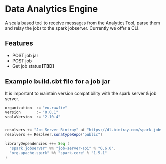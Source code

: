 # Data Analytics Engine
A scala based tool to receive messages from the Analytics Tool, parse them and relay the jobs to the spark jobserver.
Currently we offer a CLI.

## Features
  - POST job jar
  - POST job
  - Get job status **[TBD]**

## Example build.sbt file for a job jar
It is important to maintain version compatibility with the spark server & job server.

```scala
organization  := "eu.rawfie"
version       := "0.0.1"
scalaVersion  := "2.10.4"


resolvers += "Job Server Bintray" at "https://dl.bintray.com/spark-jobserver/maven"
resolvers += Resolver.sonatypeRepo("public")

libraryDependencies ++= Seq (
  "spark.jobserver" %% "job-server-api" % "0.6.0",
  "org.apache.spark" %% "spark-core" % "1.5.1"
)
```
